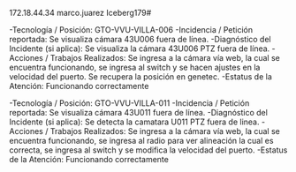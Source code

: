 172.18.44.34
marco.juarez
Iceberg179#

-Tecnología / Posición: GTO-VVU-VILLA-006
-Incidencia / Petición reportada: Se visualiza cámara 43U006 fuera de línea.
-Diagnóstico del Incidente (si aplica): Se visualiza la cámara 43U006 PTZ fuera de línea.
-Acciones / Trabajos Realizados: Se ingresa a la cámara vía web, la cual se encuentra funcionando, se ingresa al switch y se hacen ajustes en la velocidad del puerto. Se recupera la posición en genetec.
-Estatus de la Atención: Funcionando correctamente


-Tecnología / Posición: GTO-VVU-VILLA-011
-Incidencia / Petición reportada: Se visualiza cámara 43U011 fuera de línea.
-Diagnóstico del Incidente (si aplica): Se detecta la camatara U011 PTZ fuera de linea.
-Acciones / Trabajos Realizados: Se ingresa a la cámara vía web, la cual se encuentra funcionando, se ingresa al radio para ver alineación la cual es correcta, se ingresa al switch y se modifica la velocidad del puerto.
-Estatus de la Atención: Funcionando correctamente